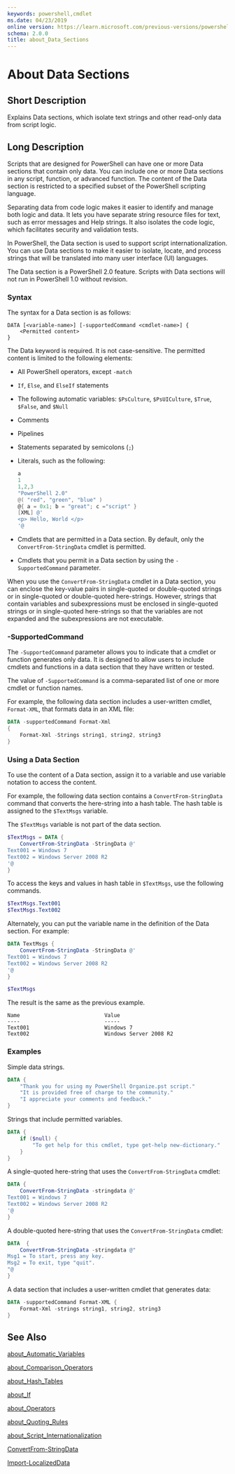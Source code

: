 ```yaml
---
keywords: powershell,cmdlet
ms.date: 04/23/2019
online version: https://learn.microsoft.com/previous-versions/powershell/module/microsoft.powershell.core/about/about_data_sections?view=powershell-3.0&WT.mc_id=ps-gethelp
schema: 2.0.0
title: about_Data_Sections
---
```

# About Data Sections

## Short Description
Explains Data sections, which isolate text strings and other read-only
data from script logic.

## Long Description

Scripts that are designed for PowerShell can have one or more Data sections
that contain only data. You can include one or more Data sections in any
script, function, or advanced function. The content of the Data section is
restricted to a specified subset of the PowerShell scripting language.

Separating data from code logic makes it easier to identify and manage both
logic and data. It lets you have separate string resource files for text, such
as error messages and Help strings. It also isolates the code logic, which
facilitates security and validation tests.

In PowerShell, the Data section is used to support script internationalization.
You can use Data sections to make it easier to isolate, locate, and process
strings that will be translated into many user interface (UI) languages.

The Data section is a PowerShell 2.0 feature. Scripts with Data sections will
not run in PowerShell 1.0 without revision.

### Syntax

The syntax for a Data section is as follows:

```
DATA [<variable-name>] [-supportedCommand <cmdlet-name>] {
    <Permitted content>
}
```

The Data keyword is required. It is not case-sensitive. The permitted content
is limited to the following elements:

- All PowerShell operators, except `-match`
- `If`, `Else`, and `ElseIf` statements
- The following automatic variables: `$PsCulture`, `$PsUICulture`, `$True`,
  `$False`, and `$Null`
- Comments
- Pipelines
- Statements separated by semicolons (`;`)
- Literals, such as the following:

  ```powershell
  a
  1
  1,2,3
  "PowerShell 2.0"
  @( "red", "green", "blue" )
  @{ a = 0x1; b = "great"; c ="script" }
  [XML] @'
  <p> Hello, World </p>
  '@
  ```

- Cmdlets that are permitted in a Data section. By default, only the
  `ConvertFrom-StringData` cmdlet is permitted.
- Cmdlets that you permit in a Data section by using the `-SupportedCommand`
  parameter.

When you use the `ConvertFrom-StringData` cmdlet in a Data section, you can
enclose the key-value pairs in single-quoted or double-quoted strings or in
single-quoted or double-quoted here-strings. However, strings that contain
variables and subexpressions must be enclosed in single-quoted strings or in
single-quoted here-strings so that the variables are not expanded and the
subexpressions are not executable.

### -SupportedCommand

The `-SupportedCommand` parameter allows you to indicate that a cmdlet or
function generates only data. It is designed to allow users to include cmdlets
and functions in a data section that they have written or tested.

The value of `-SupportedCommand` is a comma-separated list of one or more
cmdlet or function names.

For example, the following data section includes a user-written cmdlet,
`Format-XML`, that formats data in an XML file:

```powershell
DATA -supportedCommand Format-Xml
{
    Format-Xml -Strings string1, string2, string3
}
```

### Using a Data Section

To use the content of a Data section, assign it to a variable and use variable
notation to access the content.

For example, the following data section contains a `ConvertFrom-StringData`
command that converts the here-string into a hash table. The hash table is
assigned to the `$TextMsgs` variable.

The `$TextMsgs` variable is not part of the data section.

```powershell
$TextMsgs = DATA {
    ConvertFrom-StringData -StringData @'
Text001 = Windows 7
Text002 = Windows Server 2008 R2
'@
}
```

To access the keys and values in hash table in `$TextMsgs`, use the following
commands.

```powershell
$TextMsgs.Text001
$TextMsgs.Text002
```

Alternately, you can put the variable name in the definition of the Data section. For example:

```powershell
DATA TextMsgs {
    ConvertFrom-StringData -StringData @'
Text001 = Windows 7
Text002 = Windows Server 2008 R2
'@
}

$TextMsgs
```

The result is the same as the previous example.

```Output
Name                           Value
----                           -----
Text001                        Windows 7
Text002                        Windows Server 2008 R2
```

### Examples

Simple data strings.

```powershell
DATA {
    "Thank you for using my PowerShell Organize.pst script."
    "It is provided free of charge to the community."
    "I appreciate your comments and feedback."
}
```

Strings that include permitted variables.

```powershell
DATA {
    if ($null) {
        "To get help for this cmdlet, type get-help new-dictionary."
    }
}
```

A single-quoted here-string that uses the `ConvertFrom-StringData` cmdlet:

```powershell
DATA {
    ConvertFrom-StringData -stringdata @'
Text001 = Windows 7
Text002 = Windows Server 2008 R2
'@
}
```

A double-quoted here-string that uses the `ConvertFrom-StringData` cmdlet:

```powershell
DATA  {
    ConvertFrom-StringData -stringdata @"
Msg1 = To start, press any key.
Msg2 = To exit, type "quit".
"@
}
```

A data section that includes a user-written cmdlet that generates data:

```powershell
DATA -supportedCommand Format-XML {
    Format-Xml -strings string1, string2, string3
}
```

## See Also

[about_Automatic_Variables](about_Automatic_Variables.md)

[about_Comparison_Operators](about_Comparison_Operators.md)

[about_Hash_Tables](about_Hash_Tables.md)

[about_If](about_If.md)

[about_Operators](about_Operators.md)

[about_Quoting_Rules](about_Quoting_Rules.md)

[about_Script_Internationalization](about_Script_Internationalization.md)

[ConvertFrom-StringData](../../Microsoft.PowerShell.Utility/ConvertFrom-StringData.md)

[Import-LocalizedData](../../Microsoft.PowerShell.Utility/Import-LocalizedData.md)
